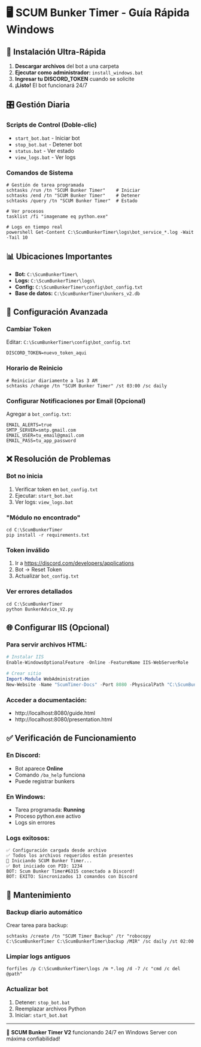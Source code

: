 # 🖥️ SCUM Bunker Timer - Guía Rápida Windows

## 🚀 Instalación Ultra-Rápida

1. **Descargar archivos** del bot a una carpeta
2. **Ejecutar como administrador:** `install_windows.bat`
3. **Ingresar tu DISCORD_TOKEN** cuando se solicite
4. **¡Listo!** El bot funcionará 24/7

## 🎛️ Gestión Diaria

### Scripts de Control (Doble-clic)
- `start_bot.bat` - Iniciar bot
- `stop_bot.bat` - Detener bot  
- `status.bat` - Ver estado
- `view_logs.bat` - Ver logs

### Comandos de Sistema
```batch
# Gestión de tarea programada
schtasks /run /tn "SCUM Bunker Timer"    # Iniciar
schtasks /end /tn "SCUM Bunker Timer"    # Detener
schtasks /query /tn "SCUM Bunker Timer"  # Estado

# Ver procesos
tasklist /fi "imagename eq python.exe"

# Logs en tiempo real
powershell Get-Content C:\ScumBunkerTimer\logs\bot_service_*.log -Wait -Tail 10
```

## 📊 Ubicaciones Importantes

- **Bot:** `C:\ScumBunkerTimer\`
- **Logs:** `C:\ScumBunkerTimer\logs\`
- **Config:** `C:\ScumBunkerTimer\config\bot_config.txt`
- **Base de datos:** `C:\ScumBunkerTimer\bunkers_v2.db`

## 🔧 Configuración Avanzada

### Cambiar Token
Editar: `C:\ScumBunkerTimer\config\bot_config.txt`
```
DISCORD_TOKEN=nuevo_token_aqui
```

### Horario de Reinicio
```batch
# Reiniciar diariamente a las 3 AM
schtasks /change /tn "SCUM Bunker Timer" /st 03:00 /sc daily
```

### Configurar Notificaciones por Email (Opcional)
Agregar a `bot_config.txt`:
```
EMAIL_ALERTS=true
SMTP_SERVER=smtp.gmail.com
EMAIL_USER=tu_email@gmail.com
EMAIL_PASS=tu_app_password
```

## ❌ Resolución de Problemas

### Bot no inicia
1. Verificar token en `bot_config.txt`
2. Ejecutar: `start_bot.bat`
3. Ver logs: `view_logs.bat`

### "Módulo no encontrado"
```batch
cd C:\ScumBunkerTimer
pip install -r requirements.txt
```

### Token inválido
1. Ir a https://discord.com/developers/applications
2. Bot → Reset Token
3. Actualizar `bot_config.txt`

### Ver errores detallados
```batch
cd C:\ScumBunkerTimer
python BunkerAdvice_V2.py
```

## 🌐 Configurar IIS (Opcional)

### Para servir archivos HTML:
```powershell
# Instalar IIS
Enable-WindowsOptionalFeature -Online -FeatureName IIS-WebServerRole

# Crear sitio
Import-Module WebAdministration
New-Website -Name "ScumTimer-Docs" -Port 8080 -PhysicalPath "C:\ScumBunkerTimer"
```

### Acceder a documentación:
- http://localhost:8080/guide.html
- http://localhost:8080/presentation.html

## ✅ Verificación de Funcionamiento

### En Discord:
- Bot aparece **Online**
- Comando `/ba_help` funciona
- Puede registrar bunkers

### En Windows:
- Tarea programada: **Running**
- Proceso python.exe activo
- Logs sin errores

### Logs exitosos:
```
✅ Configuración cargada desde archivo
✅ Todos los archivos requeridos están presentes
🚀 Iniciando SCUM Bunker Timer...
✅ Bot iniciado con PID: 1234
BOT: Scum Bunker Timer#6315 conectado a Discord!
BOT: EXITO: Sincronizados 13 comandos con Discord
```

## 🚨 Mantenimiento

### Backup diario automático
Crear tarea para backup:
```batch
schtasks /create /tn "SCUM Timer Backup" /tr "robocopy C:\ScumBunkerTimer C:\ScumBunkerTimer\backup /MIR" /sc daily /st 02:00
```

### Limpiar logs antiguos
```batch
forfiles /p C:\ScumBunkerTimer\logs /m *.log /d -7 /c "cmd /c del @path"
```

### Actualizar bot
1. Detener: `stop_bot.bat`
2. Reemplazar archivos Python
3. Iniciar: `start_bot.bat`

---

🤖 **SCUM Bunker Timer V2** funcionando 24/7 en Windows Server con máxima confiabilidad!
